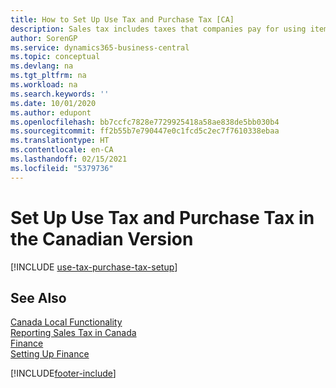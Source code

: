```yaml
---
title: How to Set Up Use Tax and Purchase Tax [CA]
description: Sales tax includes taxes that companies pay for using items in the Canadian version.
author: SorenGP
ms.service: dynamics365-business-central
ms.topic: conceptual
ms.devlang: na
ms.tgt_pltfrm: na
ms.workload: na
ms.search.keywords: ''
ms.date: 10/01/2020
ms.author: edupont
ms.openlocfilehash: bb7ccfc7828e7729925418a58ae838de5bb030b4
ms.sourcegitcommit: ff2b55b7e790447e0c1fcd5c2ec7f7610338ebaa
ms.translationtype: HT
ms.contentlocale: en-CA
ms.lasthandoff: 02/15/2021
ms.locfileid: "5379736"
---
```

# <a name="set-up-use-tax-and-purchase-tax-in-the-canadian-version"></a>Set Up Use Tax and Purchase Tax in the Canadian Version

[!INCLUDE [use-tax-purchase-tax-setup](../includes/CAMXUS/use-tax-purchase-tax-setup.md)]

## <a name="see-also"></a>See Also

[Canada Local Functionality](canada-local-functionality.md)  
[Reporting Sales Tax in Canada](ca-sales-tax.md)  
[Finance](../../finance.md)  
[Setting Up Finance](../../finance.md)  


[!INCLUDE[footer-include](../../includes/footer-banner.md)]